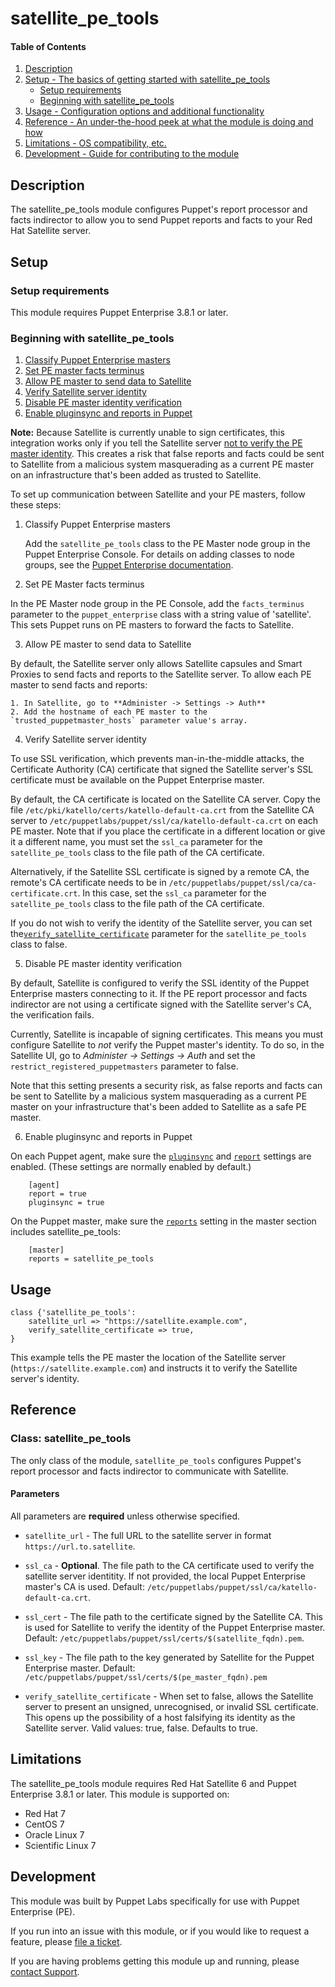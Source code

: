 # satellite_pe_tools

#### Table of Contents

1. [Description](#description)
2. [Setup - The basics of getting started with satellite_pe_tools](#setup)
    * [Setup requirements](#setup-requirements)
    * [Beginning with satellite_pe_tools](#beginning-with-satellite_pe_tools)
3. [Usage - Configuration options and additional functionality](#usage)
4. [Reference - An under-the-hood peek at what the module is doing and how](#reference)
5. [Limitations - OS compatibility, etc.](#limitations)
6. [Development - Guide for contributing to the module](#development)

## Description

The satellite_pe_tools module configures Puppet's report processor and facts indirector to allow you to send Puppet reports and facts to your Red Hat Satellite server.

## Setup

### Setup requirements

This module requires Puppet Enterprise 3.8.1 or later.

### Beginning with satellite_pe_tools

1. [Classify Puppet Enterprise masters](#classify-puppet-enterprise-masters)
2. [Set PE master facts terminus](#set-pe-master-facts-terminus)
3. [Allow PE master to send data to Satellite](#allow-pe–master-to-send-data-to-satellite)
4. [Verify Satellite server identity](#verify-satellite-server-identity)
5. [Disable PE master identity verification](#disable-pe-master-identity-verification)
6. [Enable pluginsync and reports in Puppet](#enable-pluginsync-and-reports-in-puppet)

**Note:** Because Satellite is currently unable to sign certificates, this integration works only if you tell the Satellite server [not to verify the PE master identity](#disable-pe-master-identity-verification). This creates a risk that false reports and facts could be sent to Satellite from a malicious system masquerading as a current PE master on an infrastructure that's been added as trusted to Satellite.

To set up communication between Satellite and your PE masters, follow these steps:

1. Classify Puppet Enterprise masters

   Add the `satellite_pe_tools` class to the PE Master node group in the Puppet Enterprise Console. For details on adding classes to node groups, see the [Puppet Enterprise documentation](#https://docs.puppetlabs.com/pe/latest/console_classes_groups.html#adding-classes-to-a-node-group).

2. Set PE Master facts terminus

  In the PE Master node group in the PE Console, add the `facts_terminus`
parameter to the `puppet_enterprise` class with a string value of 'satellite'.
This sets Puppet runs on PE masters to forward the facts to Satellite.

3. Allow PE master to send data to Satellite

  By default, the Satellite server only allows Satellite capsules and Smart
Proxies to send facts and reports to the Satellite server. To allow each PE master to send facts and reports: 
    
    1. In Satellite, go to **Administer -> Settings -> Auth**
    2. Add the hostname of each PE master to the `trusted_puppetmaster_hosts` parameter value's array.

4. Verify Satellite server identity

  To use SSL verification, which prevents man-in-the-middle attacks, the
Certificate Authority (CA) certificate that signed the Satellite server's SSL
certificate must be available on the Puppet Enterprise master.

  By default, the CA certificate is located on the Satellite CA server. Copy the file `/etc/pki/katello/certs/katello-default-ca.crt` from the Satellite CA server to `/etc/puppetlabs/puppet/ssl/ca/katello-default-ca.crt` on each PE master. Note that if you place the certificate in a different location or give it a different name, you must set the `ssl_ca` parameter for the `satellite_pe_tools` class to the file path of the CA certificate.

  Alternatively, if the Satellite SSL certificate is signed by a remote CA, the remote's CA certificate needs to be in `/etc/puppetlabs/puppet/ssl/ca/ca-certificate.crt`. In this case, set the `ssl_ca` parameter for the `satellite_pe_tools` class to the file path of the CA certificate.

  If you do not wish to verify the identity of the Satellite server, you can set the[`verify_satellite_certificate`](#verify_satellite_certificate) parameter for the `satellite_pe_tools` class to false.
  
5. Disable PE master identity verification

  By default, Satellite is configured to verify the SSL identity of the Puppet
Enterprise masters connecting to it. If the PE report processor and facts indirector are not using a certificate signed with the Satellite server's CA, the verification fails. 

  Currently, Satellite is incapable of signing certificates. This means you must configure Satellite to *not* verify the Puppet master's identity. To do so, in the Satellite UI, go to *Administer -> Settings -> Auth* and set the `restrict_registered_puppetmasters` parameter to false.

  Note that this setting presents a security risk, as false reports and facts can be sent to Satellite by a malicious system masquerading as a current PE master on your infrastructure that's been added to Satellite as a safe PE master.

6. Enable pluginsync and reports in Puppet

  On each Puppet agent, make sure the [`pluginsync`](https://docs.puppetlabs.com/references/latest/configuration.html#pluginsync) and [`report`](https://docs.puppetlabs.com/references/latest/configuration.html#report) settings are enabled. (These settings are normally enabled by default.)

        [agent]
        report = true
        pluginsync = true

  On the Puppet master, make sure the [`reports`](https://docs.puppetlabs.com/references/4.2.latest/configuration.html#reports) setting in the master section includes satellite_pe_tools:

        [master]
        reports = satellite_pe_tools

## Usage
        
~~~puppet
class {'satellite_pe_tools':
	satellite_url => "https://satellite.example.com",
    verify_satellite_certificate => true,
}
~~~

This example tells the PE master the location of the Satellite server (`https://satellite.example.com`) and instructs it to verify the Satellite server's identity. 


## Reference

### Class: satellite_pe_tools

The only class of the module, `satellite_pe_tools` configures Puppet's report
processor and facts indirector to communicate with Satellite.

#### Parameters

All parameters are **required** unless otherwise specified.

* `satellite_url` - The full URL to the satellite server in format `https://url.to.satellite`.

* `ssl_ca` - **Optional**. The file path to the CA certificate used to verify the satellite server identitity. If not provided, the local Puppet Enterprise master's CA is used. Default: `/etc/puppetlabs/puppet/ssl/ca/katello-default-ca.crt`.

* `ssl_cert` - The file path to the certificate signed by the Satellite CA. This is used for Satellite to verify the identity of the Puppet Enterprise master. Default: `/etc/puppetlabs/puppet/ssl/certs/$(satellite_fqdn).pem`.

* `ssl_key` - The file path to the key generated by Satellite for the Puppet Enterprise master. Default: `/etc/puppetlabs/puppet/ssl/certs/$(pe_master_fqdn).pem`

* `verify_satellite_certificate` - When set to false, allows the Satellite server to present an unsigned, unrecognised, or invalid SSL certificate. This opens up the possibility of a host falsifying its identity as the Satellite server. Valid values: true, false. Defaults to true.

## Limitations

The satellite_pe_tools module requires Red Hat Satellite 6 and Puppet Enterprise 3.8.1 or later. This module is supported on:

* Red Hat 7
* CentOS 7
* Oracle Linux 7
* Scientific Linux 7

## Development

This module was built by Puppet Labs specifically for use with Puppet Enterprise (PE).

If you run into an issue with this module, or if you would like to request a feature, please [file a ticket](https://tickets.puppetlabs.com/browse/MODULES/).

If you are having problems getting this module up and running, please [contact Support](http://puppetlabs.com/services/customer-support).